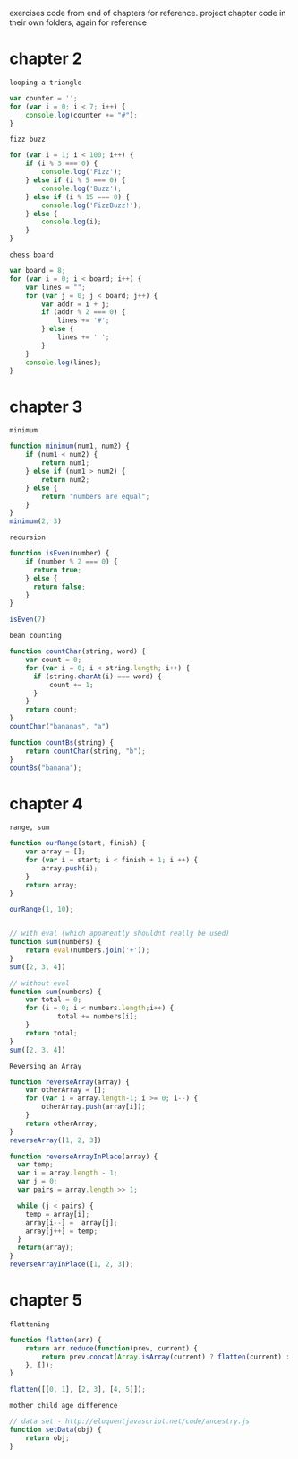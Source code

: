 exercises code from end of chapters for reference. project chapter code in their own folders, again for reference

# chapter 2

`looping a triangle`

```javascript
var counter = '';
for (var i = 0; i < 7; i++) {
    console.log(counter += "#");
}
```

`fizz buzz`

```javascript
for (var i = 1; i < 100; i++) {
    if (i % 3 === 0) {
        console.log('Fizz');
    } else if (i % 5 === 0) {
        console.log('Buzz');
    } else if (i % 15 === 0) {
        console.log('FizzBuzz!');
    } else {
        console.log(i);
    }
}
```

`chess board`

```javascript
var board = 8;
for (var i = 0; i < board; i++) {
    var lines = ""; 
    for (var j = 0; j < board; j++) {
        var addr = i + j;
        if (addr % 2 === 0) {
            lines += '#';
        } else {
            lines += ' ';
        }
    }
    console.log(lines);
}
```


# chapter 3
`minimum`

```javascript
function minimum(num1, num2) {
    if (num1 < num2) {
        return num1;
    } else if (num1 > num2) {
        return num2;
    } else {
        return "numbers are equal";
    }
}
minimum(2, 3)
```

`recursion`

```javascript
function isEven(number) {
    if (number % 2 === 0) {
      return true;
    } else {
      return false;
    }
}

isEven(7)
```

`bean counting`

```javascript
function countChar(string, word) {
    var count = 0; 
    for (var i = 0; i < string.length; i++) {
      if (string.charAt(i) === word) {
          count += 1;
      }
    }
    return count;
}
countChar("bananas", "a")

function countBs(string) {
    return countChar(string, "b");
}
countBs("banana");
```

# chapter 4
`range, sum`

```javascript
function ourRange(start, finish) {
    var array = [];
    for (var i = start; i < finish + 1; i ++) {
        array.push(i);
    }
    return array;
}

ourRange(1, 10);


// with eval (which apparently shouldnt really be used)
function sum(numbers) {
    return eval(numbers.join('+'));
}
sum([2, 3, 4])

// without eval
function sum(numbers) {
    var total = 0;
    for (i = 0; i < numbers.length;i++) {
            total += numbers[i];
    }
    return total;
}
sum([2, 3, 4])
```


`Reversing an Array`

```javascript
function reverseArray(array) {
    var otherArray = [];
    for (var i = array.length-1; i >= 0; i--) {
        otherArray.push(array[i]);
    }
    return otherArray;
}
reverseArray([1, 2, 3])
```

```javascript
function reverseArrayInPlace(array) {
  var temp;
  var i = array.length - 1;
  var j = 0;
  var pairs = array.length >> 1;

  while (j < pairs) {
    temp = array[i];
    array[i--] =  array[j];    
    array[j++] = temp;
  }
  return(array);
}
reverseArrayInPlace([1, 2, 3]);
```

# chapter 5
`flattening`

```javascript
function flatten(arr) {
    return arr.reduce(function(prev, current) {
        return prev.concat(Array.isArray(current) ? flatten(current) : current);
    }, []);
}

flatten([[0, 1], [2, 3], [4, 5]]);
```

`mother child age difference`

```javascript
// data set - http://eloquentjavascript.net/code/ancestry.js
function setData(obj) {
    return obj;
}
```